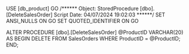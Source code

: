 USE [db_product]
GO
/****** Object:  StoredProcedure [dbo].[DeleteSalesOrder]    Script Date: 04/07/2024 19:02:03 ******/
SET ANSI_NULLS ON
GO
SET QUOTED_IDENTIFIER ON
GO


ALTER PROCEDURE [dbo].[DeleteSalesOrder]
    @ProductID VARCHAR(20)
AS
BEGIN
    DELETE FROM SalesOrders
    WHERE ProductID = @ProductID;
END;
